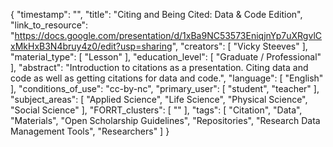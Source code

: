 {
    "timestamp": "",
    "title": "Citing and Being Cited: Data & Code Edition",
    "link_to_resource": "https://docs.google.com/presentation/d/1xBa9NC53573EniqjnYp7uXRgvlCxMkHxB3N4bruy4z0/edit?usp=sharing",
    "creators": [
        "Vicky Steeves"
    ],
    "material_type": [
        "Lesson"
    ],
    "education_level": [
        "Graduate / Professional"
    ],
    "abstract": "Introduction to citations as a presentation. Citing data and code as well as getting citations for data and code.",
    "language": [
        "English"
    ],
    "conditions_of_use": "cc-by-nc",
    "primary_user": [
        "student",
        "teacher"
    ],
    "subject_areas": [
        "Applied Science",
        "Life Science",
        "Physical Science",
        "Social Science"
    ],
    "FORRT_clusters": [
        ""
    ],
    "tags": [
        "Citation",
        "Data",
        "Materials",
        "Open Scholarship Guidelines",
        "Repositories",
        "Research Data Management Tools",
        "Researchers"
    ]
}